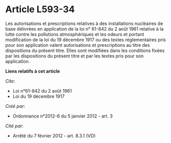 # Article L593-34

Les autorisations et prescriptions relatives à des installations nucléaires de base délivrées en application de la loi n°
61-842 du 2 août 1961 relative à la lutte contre les pollutions atmosphériques et les odeurs et portant modification de la
loi du 19 décembre 1917 ou des textes réglementaires pris pour son application valent autorisations et prescriptions au titre
des dispositions du présent titre. Elles sont modifiées dans les conditions fixées par les dispositions du présent titre et
par les textes pris pour son application.

**Liens relatifs à cet article**

_Cite_:

  - Loi n°61-842 du 2 août 1961
  - Loi du 19 décembre 1917

_Créé par_:

  - Ordonnance n°2012-6 du 5 janvier 2012 - art. 3

_Cité par_:

  - Arrêté du 7 février 2012 - art. 8.3.1 (VD)
